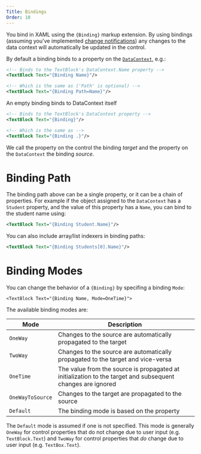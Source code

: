 ```yaml
---
Title: Bindings
Order: 10
---
```


You bind in XAML using the `{Binding}` markup extension. By using bindings (assuming you've
implemented [change notifications](change-notifications)) any changes to the data context will
automatically be updated in the control.

By default a binding binds to a property on the [`DataContext`](datacontext), e.g.:

```xml
<!-- Binds to the TextBlock's DataContext.Name property -->
<TextBlock Text="{Binding Name}"/>

<!-- Which is the same as ('Path' is optional) -->
<TextBlock Text="{Binding Path=Name}"/>
```

An empty binding binds to DataContext itself

```xml
<!-- Binds to the TextBlock's DataContext property -->
<TextBlock Text="{Binding}"/>

<!-- Which is the same as -->
<TextBlock Text="{Binding .}"/>
```

We call the property on the control the binding _target_ and the property on the `DataContext` the
binding _source_.

# Binding Path

The binding path above can be a single property, or it can be a chain of properties. For example
if the object assigned to the `DataContext` has a `Student` property, and the value of this property
has a `Name`, you can bind to the student name using:

```xml
<TextBlock Text="{Binding Student.Name}"/>
```

You can also include array/list indexers in binding paths:

```xml
<TextBlock Text="{Binding Students[0].Name}"/>
```

# Binding Modes

You can change the behavior of a `{Binding}` by specifing a binding `Mode`:

```
<TextBlock Text="{Binding Name, Mode=OneTime}">
```

The available binding modes are:

| Mode | Description |
| ---- | ----------- |
| `OneWay` | Changes to the source are automatically propagated to the target |
| `TwoWay` | Changes to the source are automatically propagated to the target and vice-versa |
| `OneTime` | The value from the source is propagated at initialization to the target and subsequent changes are ignored |
| `OneWayToSource` | Changes to the target are propagated to the source |
| `Default` | The binding mode is based on the property |

The `Default` mode is assumed if one is not specified. This mode is generally `OneWay` for control
properties that do not change due to user input (e.g. `TextBlock.Text`) and `TwoWay` for control
properties that _do_ change due to user input (e.g. `TextBox.Text`).
